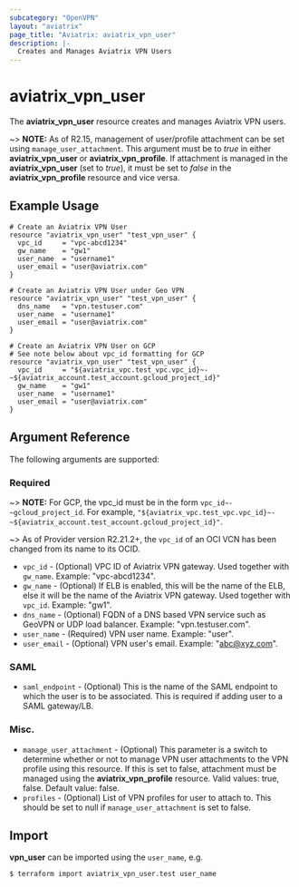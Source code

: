 ```yaml
---
subcategory: "OpenVPN"
layout: "aviatrix"
page_title: "Aviatrix: aviatrix_vpn_user"
description: |-
  Creates and Manages Aviatrix VPN Users
---
```


# aviatrix_vpn_user

The **aviatrix_vpn_user** resource creates and manages Aviatrix VPN users.

~> **NOTE:** As of R2.15, management of user/profile attachment can be set using `manage_user_attachment`. This argument must be to *true* in either **aviatrix_vpn_user** or **aviatrix_vpn_profile**. If attachment is managed in the **aviatrix_vpn_user** (set to *true*), it must be set to *false* in the **aviatrix_vpn_profile** resource and vice versa.

## Example Usage

```hcl
# Create an Aviatrix VPN User
resource "aviatrix_vpn_user" "test_vpn_user" {
  vpc_id     = "vpc-abcd1234"
  gw_name    = "gw1"
  user_name  = "username1"
  user_email = "user@aviatrix.com"
}
```
```hcl
# Create an Aviatrix VPN User under Geo VPN
resource "aviatrix_vpn_user" "test_vpn_user" {
  dns_name   = "vpn.testuser.com"
  user_name  = "username1"
  user_email = "user@aviatrix.com"
}
```
```hcl
# Create an Aviatrix VPN User on GCP
# See note below about vpc_id formatting for GCP
resource "aviatrix_vpn_user" "test_vpn_user" {
  vpc_id     = "${aviatrix_vpc.test_vpc.vpc_id}~-~${aviatrix_account.test_account.gcloud_project_id}"
  gw_name    = "gw1"
  user_name  = "username1"
  user_email = "user@aviatrix.com"
}
```

## Argument Reference

The following arguments are supported:

### Required

~> **NOTE:** For GCP, the vpc_id must be in the form `vpc_id~-~gcloud_project_id`. For example, `"${aviatrix_vpc.test_vpc.vpc_id}~-~${aviatrix_account.test_account.gcloud_project_id}"`.

~> As of Provider version R2.21.2+, the `vpc_id` of an OCI VCN has been changed from its name to its OCID.
* `vpc_id` - (Optional) VPC ID of Aviatrix VPN gateway. Used together with `gw_name`. Example: "vpc-abcd1234".
* `gw_name` - (Optional) If ELB is enabled, this will be the name of the ELB, else it will be the name of the Aviatrix VPN gateway. Used together with `vpc_id`. Example: "gw1".
* `dns_name` - (Optional) FQDN of a DNS based VPN service such as GeoVPN or UDP load balancer. Example: "vpn.testuser.com".
* `user_name` - (Required) VPN user name. Example: "user".
* `user_email` - (Optional) VPN user's email. Example: "abc@xyz.com".

### SAML
* `saml_endpoint` - (Optional) This is the name of the SAML endpoint to which the user is to be associated. This is required if adding user to a SAML gateway/LB.

### Misc.
* `manage_user_attachment` - (Optional) This parameter is a switch to determine whether or not to manage VPN user attachments to the VPN profile using this resource. If this is set to false, attachment must be managed using the **aviatrix_vpn_profile** resource. Valid values: true, false. Default value: false.
* `profiles` - (Optional) List of VPN profiles for user to attach to. This should be set to null if `manage_user_attachment` is set to false.


## Import

**vpn_user** can be imported using the `user_name`, e.g.

```
$ terraform import aviatrix_vpn_user.test user_name
```
